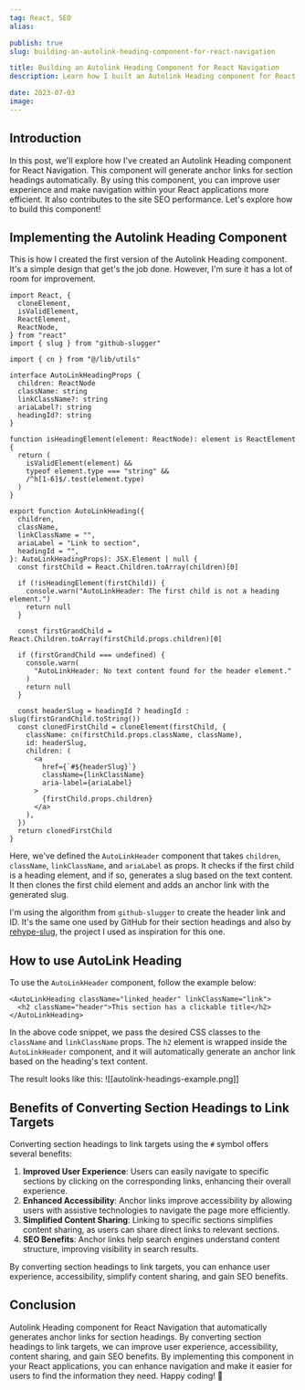 ```yaml
---
tag: React, SEO
alias:

publish: true
slug: building-an-autolink-heading-component-for-react-navigation

title: Building an Autolink Heading Component for React Navigation
description: Learn how I built an Autolink Heading component for React Navigation that automatically generates anchor links for section headings. Use it for improved navigation.

date: 2023-07-03
image:
---
```


## Introduction
In this post, we'll explore how I've created an Autolink Heading component for React Navigation. This component will generate anchor links for section headings automatically. By using this component, you can improve user experience  and make navigation within your React applications more efficient. It also contributes to the site SEO performance. Let's explore how to build this component!

## Implementing the Autolink Heading Component
This is how I created the first version of the Autolink Heading component. It's a simple design that get's the job done. However, I'm sure it has a lot of room for improvement.

```tsx
import React, {
  cloneElement,
  isValidElement,
  ReactElement,
  ReactNode,
} from "react"
import { slug } from "github-slugger"

import { cn } from "@/lib/utils"

interface AutoLinkHeadingProps {
  children: ReactNode
  className: string
  linkClassName?: string
  ariaLabel?: string
  headingId?: string
}

function isHeadingElement(element: ReactNode): element is ReactElement {
  return (
    isValidElement(element) &&
    typeof element.type === "string" &&
    /^h[1-6]$/.test(element.type)
  )
}

export function AutoLinkHeading({
  children,
  className,
  linkClassName = "",
  ariaLabel = "Link to section",
  headingId = "",
}: AutoLinkHeadingProps): JSX.Element | null {
  const firstChild = React.Children.toArray(children)[0]

  if (!isHeadingElement(firstChild)) {
    console.warn("AutoLinkHeader: The first child is not a heading element.")
    return null
  }

  const firstGrandChild = React.Children.toArray(firstChild.props.children)[0]

  if (firstGrandChild === undefined) {
    console.warn(
      "AutoLinkHeader: No text content found for the header element."
    )
    return null
  }

  const headerSlug = headingId ? headingId : slug(firstGrandChild.toString())
  const clonedFirstChild = cloneElement(firstChild, {
    className: cn(firstChild.props.className, className),
    id: headerSlug,
    children: (
      <a
        href={`#${headerSlug}`}
        className={linkClassName}
        aria-label={ariaLabel}
      >
        {firstChild.props.children}
      </a>
    ),
  })
  return clonedFirstChild
}

```

Here, we've defined the `AutoLinkHeader` component that takes `children`, `className`, `linkClassName`, and `ariaLabel` as props. It checks if the first child is a heading element, and if so, generates a slug based on the text content. It then clones the first child element and adds an anchor link with the generated slug.

I'm using the algorithm from `github-slugger` to create the header link and ID. It's the same one used by GitHub for their section headings and also by [rehype-slug](https://github.com/rehypejs/rehype-slug), the project I used as inspiration for this one.

## How to use AutoLink Heading

To use the `AutoLinkHeader` component, follow the example below:

```tsx
<AutoLinkHeading className="linked_header" linkClassName="link">
  <h2 className="header">This section has a clickable title</h2>
</AutoLinkHeading>
```

In the above code snippet, we pass the desired CSS classes to the `className` and `linkClassName` props. The `h2` element is wrapped inside the `AutoLinkHeader` component, and it will automatically generate an anchor link based on the heading's text content.

The result looks like this:
![[autolink-headings-example.png]]

## Benefits of Converting Section Headings to Link Targets

Converting section headings to link targets using the `#` symbol offers several benefits:

1. **Improved User Experience**: Users can easily navigate to specific sections by clicking on the corresponding links, enhancing their overall experience.
2. **Enhanced Accessibility**: Anchor links improve accessibility by allowing users with assistive technologies to navigate the page more efficiently.
3. **Simplified Content Sharing**: Linking to specific sections simplifies content sharing, as users can share direct links to relevant sections.
4. **SEO Benefits**: Anchor links help search engines understand content structure, improving visibility in search results.

By converting section headings to link targets, you can enhance user experience, accessibility, simplify content sharing, and gain SEO benefits.

## Conclusion
Autolink Heading component for React Navigation that automatically generates anchor links for section headings. By converting section headings to link targets, we can improve user experience, accessibility, content sharing, and gain SEO benefits. By implementing this component in your React applications, you can enhance navigation and make it easier for users to find the information they need. Happy coding! 🌟
